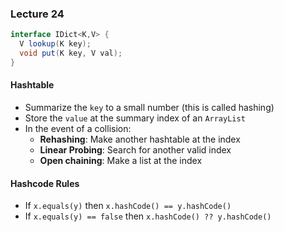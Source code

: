 ### Lecture 24

```java
interface IDict<K,V> {
  V lookup(K key);
  void put(K key, V val);
}
```

#### Hashtable

- Summarize the `key` to a small number (this is called hashing)
- Store the `value` at the summary index of an `ArrayList`
- In the event of a collision:
  - **Rehashing**: Make another hashtable at the index
  - **Linear Probing**: Search for another valid index
  - **Open chaining**: Make a list at the index

#### Hashcode Rules

- If ``x.equals(y)`` then ``x.hashCode() == y.hashCode()``
- If `x.equals(y) == false` then `x.hashCode() ?? y.hashCode()`



